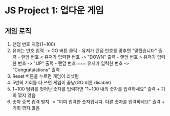 # JS Project 1: 업다운 게임 <br>
## 게임 로직
  1. 랜덤 번호 지정(1~100)
  2. 유저는 번호 입력 -> GO 버튼 클릭
    - 유저가 랜덤 번호를 맞추면 "맞췄습니다" 출력
    - 랜덤 번호 < 유저가 입력한 번호 -> "DOWN" 출력
    - 랜덤 번호 > 유저가 입력한 번호 -> "UP" 출력
    - 랜덤 번호 === 유저가 입력한 번호 -> "Congratulations" 출력
  3. Reset 버튼을 누르면 게임이 리셋됨
  4. 5번의 기회를 다 쓰면 게임이 끝남(GO 버튼 disable)
  5. 1~100 범위를 벗어난 숫자를 입력하면 "1~100 내의 숫자를 입력하세요" 출력 + 기회 깎지 않음
  6. 숫자 중복 입력 방지 -> "이미 입력한 숫자입니다. 다른 숫자를 입력하세요" 출력 + 기회 깎지 않음
